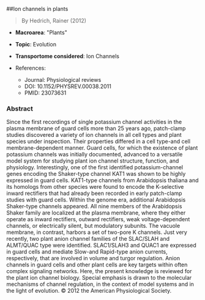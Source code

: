##Ion channels in plants

> By Hedrich, Rainer (2012)

- **Macroarea**: "Plants"
- **Topic**: Evolution
- **Transportome considered**: Ion Channels

- References:
  - Journal: Physiological reviews
  - DOI: 10.1152/PHYSREV.00038.2011
  - PMID: 23073631

### Abstract

Since the first recordings of single potassium channel activities in the plasma membrane of guard cells more than 25 years ago, patch-clamp studies discovered a variety of ion channels in all cell types and plant species under inspection. Their properties differed in a cell type-and cell membrane-dependent manner. Guard cells, for which the existence of plant potassium channels was initially documented, advanced to a versatile model system for studying plant ion channel structure, function, and physiology. Interestingly, one of the first identified potassium-channel genes encoding the Shaker-type channel KAT1 was shown to be highly expressed in guard cells. KAT1-type channels from Arabidopsis thaliana and its homologs from other species were found to encode the K-selective inward rectifiers that had already been recorded in early patch-clamp studies with guard cells. Within the genome era, additional Arabidopsis Shaker-type channels appeared. All nine members of the Arabidopsis Shaker family are localized at the plasma membrane, where they either operate as inward rectifiers, outward rectifiers, weak voltage-dependent channels, or electrically silent, but modulatory subunits. The vacuole membrane, in contrast, harbors a set of two-pore K channels. Just very recently, two plant anion channel families of the SLAC/SLAH and ALMT/QUAC type were identified. SLAC1/SLAH3 and QUAC1 are expressed in guard cells and mediate Slow-and Rapid-type anion currents, respectively, that are involved in volume and turgor regulation. Anion channels in guard cells and other plant cells are key targets within often complex signaling networks. Here, the present knowledge is reviewed for the plant ion channel biology. Special emphasis is drawn to the molecular mechanisms of channel regulation, in the context of model systems and in the light of evolution. © 2012 the American Physiological Society.
